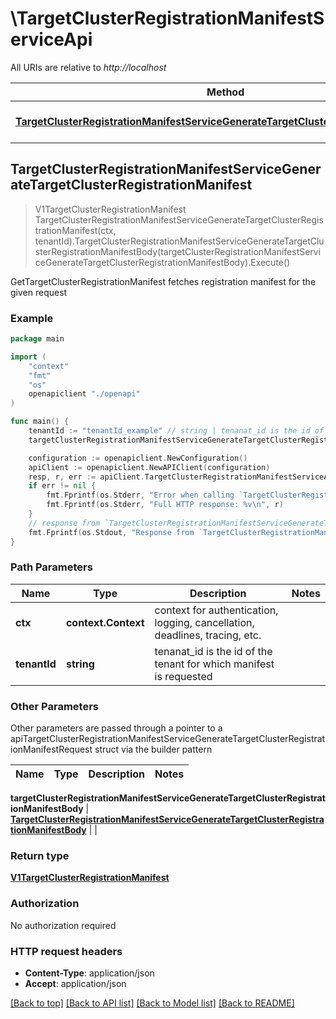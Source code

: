 # \TargetClusterRegistrationManifestServiceApi

All URIs are relative to *http://localhost*

Method | HTTP request | Description
------------- | ------------- | -------------
[**TargetClusterRegistrationManifestServiceGenerateTargetClusterRegistrationManifest**](TargetClusterRegistrationManifestServiceApi.md#TargetClusterRegistrationManifestServiceGenerateTargetClusterRegistrationManifest) | **Post** /v1/tenants/{tenantId}:registrationManifests | GetTargetClusterRegistrationManifest fetches registration manifest for the given request



## TargetClusterRegistrationManifestServiceGenerateTargetClusterRegistrationManifest

> V1TargetClusterRegistrationManifest TargetClusterRegistrationManifestServiceGenerateTargetClusterRegistrationManifest(ctx, tenantId).TargetClusterRegistrationManifestServiceGenerateTargetClusterRegistrationManifestBody(targetClusterRegistrationManifestServiceGenerateTargetClusterRegistrationManifestBody).Execute()

GetTargetClusterRegistrationManifest fetches registration manifest for the given request

### Example

```go
package main

import (
    "context"
    "fmt"
    "os"
    openapiclient "./openapi"
)

func main() {
    tenantId := "tenantId_example" // string | tenanat_id is the id of the tenant for which manifest is requested
    targetClusterRegistrationManifestServiceGenerateTargetClusterRegistrationManifestBody := *openapiclient.NewTargetClusterRegistrationManifestServiceGenerateTargetClusterRegistrationManifestBody() // TargetClusterRegistrationManifestServiceGenerateTargetClusterRegistrationManifestBody | 

    configuration := openapiclient.NewConfiguration()
    apiClient := openapiclient.NewAPIClient(configuration)
    resp, r, err := apiClient.TargetClusterRegistrationManifestServiceApi.TargetClusterRegistrationManifestServiceGenerateTargetClusterRegistrationManifest(context.Background(), tenantId).TargetClusterRegistrationManifestServiceGenerateTargetClusterRegistrationManifestBody(targetClusterRegistrationManifestServiceGenerateTargetClusterRegistrationManifestBody).Execute()
    if err != nil {
        fmt.Fprintf(os.Stderr, "Error when calling `TargetClusterRegistrationManifestServiceApi.TargetClusterRegistrationManifestServiceGenerateTargetClusterRegistrationManifest``: %v\n", err)
        fmt.Fprintf(os.Stderr, "Full HTTP response: %v\n", r)
    }
    // response from `TargetClusterRegistrationManifestServiceGenerateTargetClusterRegistrationManifest`: V1TargetClusterRegistrationManifest
    fmt.Fprintf(os.Stdout, "Response from `TargetClusterRegistrationManifestServiceApi.TargetClusterRegistrationManifestServiceGenerateTargetClusterRegistrationManifest`: %v\n", resp)
}
```

### Path Parameters


Name | Type | Description  | Notes
------------- | ------------- | ------------- | -------------
**ctx** | **context.Context** | context for authentication, logging, cancellation, deadlines, tracing, etc.
**tenantId** | **string** | tenanat_id is the id of the tenant for which manifest is requested | 

### Other Parameters

Other parameters are passed through a pointer to a apiTargetClusterRegistrationManifestServiceGenerateTargetClusterRegistrationManifestRequest struct via the builder pattern


Name | Type | Description  | Notes
------------- | ------------- | ------------- | -------------

 **targetClusterRegistrationManifestServiceGenerateTargetClusterRegistrationManifestBody** | [**TargetClusterRegistrationManifestServiceGenerateTargetClusterRegistrationManifestBody**](TargetClusterRegistrationManifestServiceGenerateTargetClusterRegistrationManifestBody.md) |  | 

### Return type

[**V1TargetClusterRegistrationManifest**](V1TargetClusterRegistrationManifest.md)

### Authorization

No authorization required

### HTTP request headers

- **Content-Type**: application/json
- **Accept**: application/json

[[Back to top]](#) [[Back to API list]](../README.md#documentation-for-api-endpoints)
[[Back to Model list]](../README.md#documentation-for-models)
[[Back to README]](../README.md)

